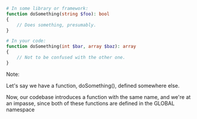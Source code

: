 ```php
# In some library or framework:
function doSomething(string $foo): bool
{
    // Does something, presumably.
}
```

```php
# In your code:
function doSomething(int $bar, array $baz): array
{
    // Not to be confused with the other one.
}
```
<!-- .element: class="fragment" -->

Note:

Let's say we have a function, doSomething(), defined somewhere else.

Now, our codebase introduces a function with the same name, and we're at an impasse, since both of these functions are defined in the GLOBAL namespace
